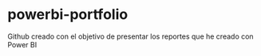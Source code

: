 # powerbi-portfolio
Github creado con el objetivo de presentar los reportes que he creado con Power BI